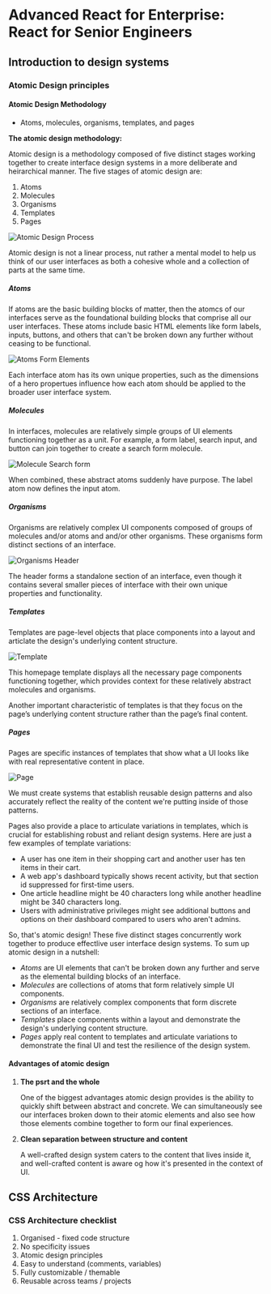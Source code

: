 # Advanced React for Enterprise: React for Senior Engineers

## Introduction to design systems

### Atomic Design principles

#### Atomic Design Methodology

- Atoms, molecules, organisms, templates, and pages

**The atomic design methodology:**

Atomic design is a methodology composed of five distinct stages working together to create interface design systems in a more deliberate and heirarchical manner. The five stages of atomic design are:

1. Atoms
2. Molecules
3. Organisms
4. Templates
5. Pages

![Atomic Design Process](atomic-design-process.png)

Atomic design is not a linear process, nut rather a mental model to help us think of our user interfaces as both a cohesive whole and a collection of parts at the same time.

##### Atoms

If atoms are the basic building blocks of matter, then the atomcs of our interfaces serve as the foundational building blocks that comprise all our user interfaces. These atoms include basic HTML elements like form labels, inputs, buttons, and others that can't be broken down any further without ceasing to be functional.

![Atoms Form Elements](atoms-form-elements.png)

Each interface atom has its own unique properties, such as the dimensions of a hero propertues influence how each atom should be applied to the broader user interface system.

##### Molecules

In interfaces, molecules are relatively simple groups of UI elements functioning together as a unit. For example, a form label, search input, and button can join together to create a search form molecule.

![Molecule Search form](molecule-search-form.png)

When combined, these abstract atoms suddenly have purpose. The label atom now defines the input atom.

##### Organisms

Organisms are relatively complex UI components composed of groups of molecules and/or atoms and and/or other organisms. These organisms form distinct sections of an interface.

![Organisms Header](organism-header.png)

The header forms a standalone section of an interface, even though it contains several smaller pieces of interface with their own unique properties and functionality.

##### Templates

Templates are page-level objects that place components into a layout and articlate the design's underlying content structure.

![Template](template.png)

This homepage template displays all the necessary page components functioning together, which provides context for these relatively abstract molecules and organisms.

Another important characteristic of templates is that they focus on the page’s underlying content structure rather than the page’s final content.

##### Pages

Pages are specific instances of templates that show what a UI looks like with real representative content in place.

![Page](page.png)

We must create systems that establish reusable design patterns and also accurately reflect the reality of the content we're putting inside of those patterns.

Pages also provide a place to articulate variations in templates, which is crucial for establishing robust and reliant design systems. Here are just a few examples of template variations:

- A user has one item in their shopping cart and another user has ten items in their cart.
- A web app's dashboard typically shows recent activity, but that section id suppressed for first-time users.
- One article headline might be 40 characters long while another headline might be 340 characters long.
- Users with administrative privileges might see additional buttons and options on their dashboard compared to users who aren't admins.

So, that's atomic design! These five distinct stages concurrently work together to produce effectlive user interface design systems. To sum up atomic design in a nutshell:

- *Atoms* are UI elements that can't be broken down any further and serve as the elemental building blocks of an interface.
- *Molecules* are collections of atoms that form relatively simple UI components.
- *Organisms* are relatively complex components that form discrete sections of an interface.
- *Templates* place components within a layout and demonstrate the design's underlying content structure.
- *Pages* apply real content to templates and articulate variations to demonstrate the final UI and test the resilience of the design system.

#### Advantages of atomic design

1. **The psrt and the whole**

    One of the biggest advantages atomic design provides is the ability to quickly shift between abstract and concrete. We can simultaneously see our interfaces broken down to their atomic elements and also see how those elements combine together to form our final experiences.

2. **Clean separation between structure and content**

    A well-crafted design system caters to the content that lives inside it, and well-crafted content is aware og how it's presented in the context of UI.

## CSS Architecture

### CSS Architecture checklist

1. Organised - fixed code structure
2. No specificity issues
3. Atomic design principles
4. Easy to understand (comments, variables)
5. Fully customizable / themable
6. Reusable across teams / projects
